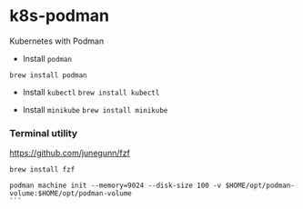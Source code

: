 # k8s-podman
Kubernetes with Podman 

- Install `podman`
 
 `brew install podman`

- Install `kubectl`
 `brew install kubectl` 
 
- Install `minikube` 
 `brew install minikube`

### Terminal utility
https://github.com/junegunn/fzf

`brew install fzf`

````
podman machine init --memory=9024 --disk-size 100 -v $HOME/opt/podman-volume:$HOME/opt/podman-volume
```
